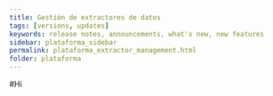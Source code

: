 ```yaml
---
title: Gestión de extractores de datos
tags: [versions, updates]
keywords: release notes, announcements, what's new, new features
sidebar: plataforma_sidebar
permalink: plataforma_extractor_management.html
folder: plataforma
---
```


#Hi
